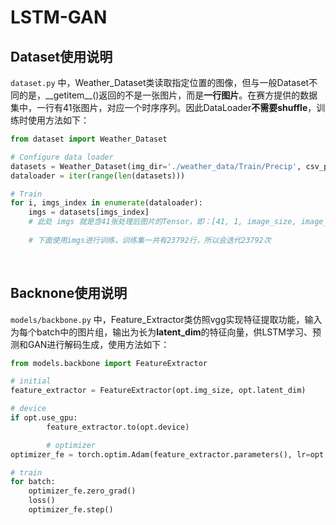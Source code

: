 #  LSTM-GAN

## Dataset使用说明

`dataset.py` 中，Weather_Dataset类读取指定位置的图像，但与一般Dataset不同的是，_\_getitem__()返回的不是一张图片，而是**一行图片**。在赛方提供的数据集中，一行有41张图片，对应一个时序序列。因此DataLoader**不需要shuffle**，训练时使用方法如下：

```python
from dataset import Weather_Dataset

# Configure data loader
datasets = Weather_Dataset(img_dir='./weather_data/Train/Precip', csv_path='./weather_data/dataset_train.csv', img_size=opt.img_size)
dataloader = iter(range(len(datasets)))

# Train
for i, imgs_index in enumerate(dataloader):
    imgs = datasets[imgs_index]
    # 此处 imgs 就是含41张处理后图片的Tensor，即：[41, 1, image_size, image_size]
    
    # 下面使用imgs进行训练，训练集一共有23792行，所以会迭代23792次
```

&nbsp;

## Backnone使用说明

`models/backbone.py` 中，Feature_Extractor类仿照vgg实现特征提取功能，输入为每个batch中的图片组，输出为长为**latent_dim**的特征向量，供LSTM学习、预测和GAN进行解码生成，使用方法如下：

```python
from models.backbone import FeatureExtractor

# initial
feature_extractor = FeatureExtractor(opt.img_size, opt.latent_dim)

# device
if opt.use_gpu:
        feature_extractor.to(opt.device)

        # optimizer
optimizer_fe = torch.optim.Adam(feature_extractor.parameters(), lr=opt.lr, betas=(opt.b1, opt.b2))

# train
for batch:
    optimizer_fe.zero_grad()
    loss()
    optimizer_fe.step()
```

